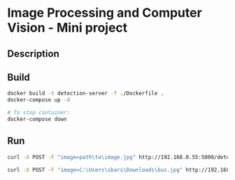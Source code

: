 # Image Processing and Computer Vision - Mini project

## Description

## Build

````sh
docker build -t detection-server -f ./Dockerfile .
docker-compose up -d

# To stop container:
docker-compose down
````

## Run

````sh
curl -X POST -F "image=path\to\image.jpg" http://192.168.0.55:5000/detect

curl -X POST -F "image=C:\Users\sbars\Downloads\bus.jpg" http://192.168.0.55:5000/detect
````

